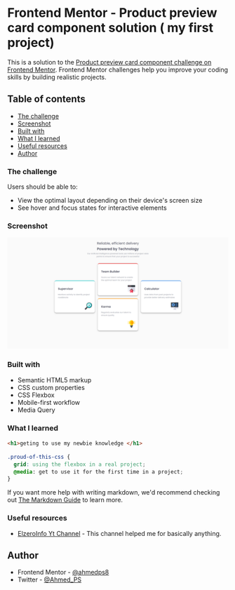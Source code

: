 # Frontend Mentor - Product preview card component solution ( my first project)

This is a solution to the [Product preview card component challenge on Frontend Mentor](https://www.frontendmentor.io/challenges/product-preview-card-component-GO7UmttRfa). Frontend Mentor challenges help you improve your coding skills by building realistic projects. 

## Table of contents

  - [The challenge](#the-challenge)
  - [Screenshot](#screenshot)
  - [Built with](#built-with)
  - [What I learned](#what-i-learned)
  - [Useful resources](#useful-resources)
- [Author](#author)



### The challenge

Users should be able to:

- View the optimal layout depending on their device's screen size
- See hover and focus states for interactive elements

### Screenshot

![Screenshot](https://github.com/ahmedps8/second-project/blob/main/design/second%20project.png?raw=true)




### Built with

- Semantic HTML5 markup
- CSS custom properties
- CSS Flexbox
- Mobile-first workflow
- Media Query


### What I learned


```html
<h1>geting to use my newbie knowledge </h1>
```
```css
.proud-of-this-css {
  grid: using the flexbox in a real project;
  @media: get to use it for the first time in a project;
}
```

If you want more help with writing markdown, we'd recommend checking out [The Markdown Guide](https://www.markdownguide.org/) to learn more.



### Useful resources

- [ElzeroInfo Yt Channel](https://www.youtube.com/c/ElzeroInfo) - This channel helped me for basically anything.



## Author

- Frontend Mentor - [@ahmedps8]([https://www.frontendmentor.io/profile/ahmedps8])
- Twitter - [@Ahmed_PS]([[https://www.twitter.com/Ahmed_PS])
